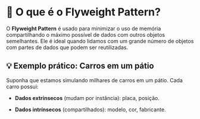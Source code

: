 # 🧠 O que é o Flyweight Pattern?

O **Flyweight Pattern** é usado para minimizar o uso de memória compartilhando o máximo possível de dados com outros objetos semelhantes. Ele é ideal quando lidamos com um grande número de objetos com partes de dados que podem ser reutilizadas.

## 💡 Exemplo prático: **Carros em um pátio**

Suponha que estamos simulando milhares de carros em um pátio. Cada carro possui:

- **Dados extrínsecos** (mudam por instância): placa, posição.

- **Dados intrínsecos** (compartilhados): modelo, cor, fabricante.

